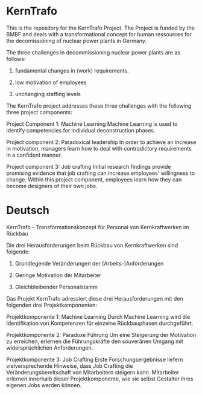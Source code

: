 # KernTrafo
This is the repository for the KernTrafo Project. 
The Project is funded by the BMBF and deals with a transformational concept for human ressources for the decomissioning of nuclear power plants in Germany.

The three challenges in decommissioning nuclear power plants are as follows:

1. fundamental changes in (work) requirements.

2. low motivation of employees

3. unchanging staffing levels

The KernTrafo project addresses these three challenges with the following three project components:

Project Component 1: Machine Learning
Machine Learning is used to identify competencies for individual deconstruction phases.

Project component 2: Paradoxical leadership
In order to achieve an increase in motivation, managers learn how to deal with contradictory requirements in a confident manner.

Project component 3: Job crafting
Initial research findings provide promising evidence that job crafting can increase employees' willingness to change. Within this project component, employees learn how they can become designers of their own jobs.


# Deutsch
KernTrafo - Transformationskonzept für Personal von Kernkraftwerken im Rückbau

Die drei Herausforderungen beim Rückbau von Kernkraftwerken sind folgende:

1. Grundlegende Veränderungen der (Arbeits-)Anforderungen

2. Geringe Motivation der Mitarbeiter

3. Gleichbleibender Personalstamm

Das Projekt KernTrafo adressiert diese drei Herausforderungen mit den folgenden drei Projektkomponenten:

Projektkomponente 1: Machine Learning
Durch Machine Learning wird die Identifikation von Kompetenzen für einzelne Rückbauphasen durchgeführt.

Projektkomponente 2: Paradoxe Führung
Um eine Steigerung der Motivation zu erreichen, erlernen die Führungskräfte den souveränen Umgang mit widersprüchlichen Anforderungen.

Projektkomponente 3: Job Crafting
Erste Forschungsergebnisse liefern vielversprechende Hinweise, dass Job Crafting die Veränderungsbereitschaft von Mitarbeitern steigern kann. Mitarbeiter erlernen innerhalb dieser Projektkomponente, wie sie selbst Gestalter ihres eigenen Jobs werden können. 
